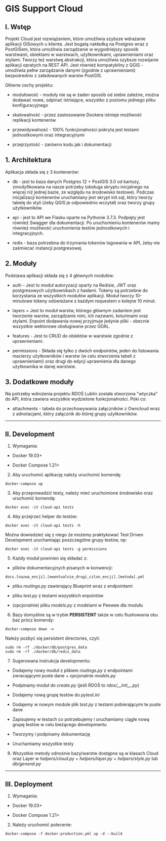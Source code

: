 # GIS Support Cloud

##  I. Wstęp

Projekt Cloud jest rozwiążaniem, które umożliwia szybsze wdrażanie aplikacji GISowych u klienta. Jest bogatą nakładką na Postgres wraz z PostGISem, która umożliwia zarządzanie w wygodniejszy sposób warstwami, obiektami w warstwach, użytkownikami, uprawnieniami oraz stylami. Tworzy też warstwę abstrakcji, która umożliwia szybsze rozwijanie aplikacji opratych na REST API. Jest również kompatybilny z QGIS - umożliwia pełne zarządzanie danymi (zgodnie z uprawnieniami) bezpośrednio z załadowanych warstw PostGIS.

Główne cechy projektu:

* modułowość - moduły nie są w żaden sposób od siebie zależne, można dodawać nowe, odpinać istniejące, wszystko z poziomu jednego pliku konfiguracyjnego

* skalowalność - przez zastosowanie Dockera istnieje możliwość replikacji kontenerów

* przewidywalność - 100% funkcjonalności pokryta jest testami jednostkowymi oraz integracyjnymi

* przejrzystość - zarówno kodu jak i dokumentacji

## 1. Architektura
Aplikacja składa się z 3 kontenerów:

* db - jest to baza danych Postgres 12 + PostGIS 3.0 od kartozy, zmodyfikowana na nasze potrzeby (obsługa skryptu inicjalnego na więcej niż jednej bazie, ze względu na środowisko testowe). Podczas inicjalizacji kontenerów uruchamiany jest skrypt init.sql, który tworzy tabelę do styli (żeby QGIS je odpowiednio wczytał) oraz tworzy grupy użytkowników.

* api - jest to API we Flasku oparte na Pythonie 3.7.3. Podpięty jest również Swagger dla dokumentacji. Po uruchomieniu kontenerów mamy również możliwość uruchomienia testów jednostkowych i integracyjnych.

* redis - baza potrzebna do trzymania tokenów logowania w API, żeby nie zaśmiecać instancji postgresowej.


## 2. Moduły

Podstawa aplikacji składa się z 4 głównych modułów:

* auth - Jest to moduł autoryzacji oparty na Redisie, JWT oraz postgresowych użytkownikach z hasłami. Tokeny są potrzebne do korzystania ze wszystkich modułów aplikacji. Moduł tworzy 10-minutowe tokeny odświeżane z każdym requestem o kolejne 10 minut.

* layers = Jest to moduł warstw, którego głównym zadaniem jest tworzenie warstw, zarządzanie nimi, ich nazwami, kolumnami oraz stylami. Enpoint dodawania nowej przyjmuje jedynie pliki - obecnie wszystkie wektorowe obsługiwane przez GDAL.

* features - Jest to CRUD do obiektów w warstwie zgodnie z uprawnieniami.

* permissions - Składa się tylko z dwóch endpointów, jeden do listowania macierzy użytkowników i warstw (w celu stworzenia tabeli z uprawnieniami) oraz drugi do edycji uprawnienia dla danego użytkownika w danej warstwie.

## 3. Dodatkowe moduły

Na potrzeby wdrożenia projektu RDOŚ Lublin została stworzona "wtyczka" do API, która zawiera wszystkie wydzielone funkcjonalności. Póki co:

* attachments - tabela do przechowywania załączników z Owncloud wraz z adnotacjami, który załącznik do której grupy użytkowników.

---

## II. Development

1. Wymagania:

* Docker 19.03+

* Docker Compose 1.21+

2. Aby uruchomić aplikację należy uruchomić komendę:
```
docker-compose up
```
3. Aby przeprowadzić testy, należy mieć uruchomione środowisko oraz uruchomić komendę:
```
docker exec -it cloud-api tests
```
4. Aby przejrzeć helper do testów:

```
docker exec -it cloud-api tests -h
```
Można dowiedzieć się z niego że możemy praktykować Test Driven Development uruchamiając poszczególne grupy testów, np:
```
docker exec -it cloud-api tests -g permissions
```
5. Każdy moduł powinien się składać z:

* plików dokumentacyjnych pisanych w konwencji:
```
docs.[nazwa_encji].[ewentualnie_drugi_czlon_encji].[metoda].yml
```

* pliku _routings.py_ zawierający Blueprint wraz z endpointami

* pliku _test.py_ z testami wszystkich enpointów

* (opcjonalnie) pliku _models.py_ z modelami w Peewee dla modułu

6. Bazy domyślnie są w trybie __PERSISTENT__ także w celu flushowania obu baz prócz komendy:
```
docker-compose down -v
```
Należy pozbyć się persistent directories, czyli:
```
sudo rm -rf ./docker/db/postgres_data
sudo rm -rf ./docker/db/redis_data
```
7. Sugerowana instrukcja developmentu:

* Dodajemy nowy moduł z plikiem _routings.py_ z endpointami zwracającymi puste dane + opcjonalnie _models.py_

* Podpinamy moduł do _create.py_ (jeśli RDOŚ to _rdos/\_\_init\_\_.py_)

* Dodajemy nową grupę testów do _pytest.ini_

* Dodajemy w nowym module plik _test.py_ z testami pobierającymi te puste dane

* Zapisujemy w testach co potrzebujemy i uruchamiamy ciągle nową grupę testów w celu bieżącego developmentu

* Tworzymy i podpinamy dokumentację

* Uruchamiamy wszystkie testy

8. Wszystkie metody odnośnie bazy/warstw dostępne są w klasach Cloud oraz Layer w _helpers/cloud.py_ + _helpers/layer.py_ + _helpers/style.py_ lub _db/general.py_

---

## III. Deployment

1. Wymagania:

* Docker 19.03+

* Docker Compose 1.21+

2. Należy uruchomić polecenie:
```
docker-compose -f docker-production.yml up -d --build
```
